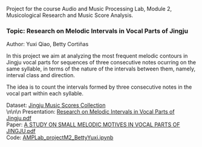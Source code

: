 Project for the course Audio and Music Processing Lab, Module 2, Musicological Research and Music Score Analysis. 

### Topic: Research on Melodic Intervals in Vocal Parts of Jingju  
Author: Yuxi Qiao, Betty Cortiñas

In this project we aim at analyzing the most frequent melodic contours in Jingju vocal parts for sequences of three consecutive notes ocurring on the same syllable, in terms of the nature of the intervals between them, namely, interval class and direction.  

The idea is to count the intervals formed by three consecutive notes in the vocal part within each syllable.  

Dataset: [Jingju Music Scores Collection](https://zenodo.org/records/3233843)  
\n\n\n
Presentation: [Research on Melodic Intervals in Vocal Parts of Jingju.pdf](https://github.com/qiaoyx3170/Jingju-Melodic-Intervals/blob/main/Research%20on%20Melodic%20Intervals%20in%20Vocal%20Parts%20of%20Jingju.pdf)  
Paper: [A STUDY ON SMALL MELODIC MOTIVES IN VOCAL PARTS OF JINGJU.pdf](https://github.com/qiaoyx3170/Jingju-Melodic-Intervals/blob/main/A%20STUDY%20ON%20SMALL%20MELODIC%20MOTIVES%20IN%20VOCAL%20PARTS%20OF%20JINGJU.pdf)  
Code: [AMPLab_projectM2_BettyYuxi.ipynb](https://github.com/qiaoyx3170/Jingju-Melodic-Intervals/blob/main/AMPLab_projectM2_BettyYuxi.ipynb)
